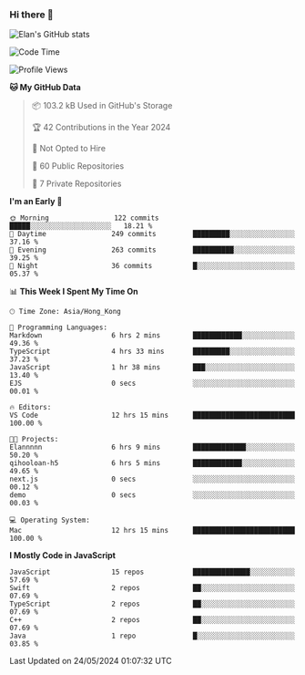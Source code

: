 ### Hi there 👋

![Elan's GitHub stats](https://github-readme-stats.vercel.app/api?username=elaninhust&rank_icon=github)

<!--START_SECTION:waka-->
![Code Time](http://img.shields.io/badge/Code%20Time-232%20hrs%2052%20mins-blue)

![Profile Views](http://img.shields.io/badge/Profile%20Views-0-blue)

**🐱 My GitHub Data** 

> 📦 103.2 kB Used in GitHub's Storage 
 > 
> 🏆 42 Contributions in the Year 2024
 > 
> 🚫 Not Opted to Hire
 > 
> 📜 60 Public Repositories 
 > 
> 🔑 7 Private Repositories 
 > 
**I'm an Early 🐤** 

```text
🌞 Morning                122 commits         █████░░░░░░░░░░░░░░░░░░░░   18.21 % 
🌆 Daytime                249 commits         █████████░░░░░░░░░░░░░░░░   37.16 % 
🌃 Evening                263 commits         ██████████░░░░░░░░░░░░░░░   39.25 % 
🌙 Night                  36 commits          █░░░░░░░░░░░░░░░░░░░░░░░░   05.37 % 
```


📊 **This Week I Spent My Time On** 

```text
🕑︎ Time Zone: Asia/Hong_Kong

💬 Programming Languages: 
Markdown                 6 hrs 2 mins        ████████████░░░░░░░░░░░░░   49.36 % 
TypeScript               4 hrs 33 mins       █████████░░░░░░░░░░░░░░░░   37.23 % 
JavaScript               1 hr 38 mins        ███░░░░░░░░░░░░░░░░░░░░░░   13.40 % 
EJS                      0 secs              ░░░░░░░░░░░░░░░░░░░░░░░░░   00.01 % 

🔥 Editors: 
VS Code                  12 hrs 15 mins      █████████████████████████   100.00 % 

🐱‍💻 Projects: 
Elannnnn                 6 hrs 9 mins        █████████████░░░░░░░░░░░░   50.20 % 
qihooloan-h5             6 hrs 5 mins        ████████████░░░░░░░░░░░░░   49.65 % 
next.js                  0 secs              ░░░░░░░░░░░░░░░░░░░░░░░░░   00.12 % 
demo                     0 secs              ░░░░░░░░░░░░░░░░░░░░░░░░░   00.03 % 

💻 Operating System: 
Mac                      12 hrs 15 mins      █████████████████████████   100.00 % 
```

**I Mostly Code in JavaScript** 

```text
JavaScript               15 repos            ██████████████░░░░░░░░░░░   57.69 % 
Swift                    2 repos             ██░░░░░░░░░░░░░░░░░░░░░░░   07.69 % 
TypeScript               2 repos             ██░░░░░░░░░░░░░░░░░░░░░░░   07.69 % 
C++                      2 repos             ██░░░░░░░░░░░░░░░░░░░░░░░   07.69 % 
Java                     1 repo              █░░░░░░░░░░░░░░░░░░░░░░░░   03.85 % 
```




 Last Updated on 24/05/2024 01:07:32 UTC
<!--END_SECTION:waka-->
